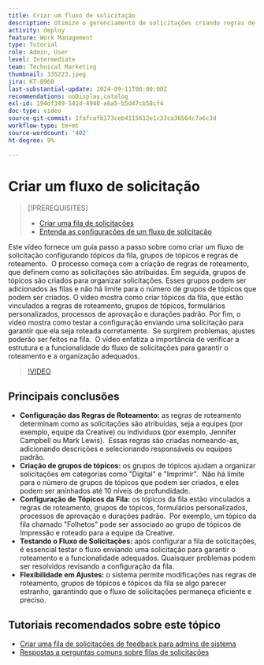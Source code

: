 ```yaml
---
title: Criar um fluxo de solicitação
description: Otimize o gerenciamento de solicitações criando regras de roteamento para atribuições eficientes, organizando solicitações com grupos de tópicos aninhados, vinculando tópicos da fila a workflows, testando a funcionalidade do fluxo de solicitações e fazendo ajustes flexíveis para garantir precisão e eficiência.
activity: deploy
feature: Work Management
type: Tutorial
role: Admin, User
level: Intermediate
team: Technical Marketing
thumbnail: 335223.jpeg
jira: KT-8960
last-substantial-update: 2024-09-11T00:00:00Z
recommendations: noDisplay,catalog
exl-id: 194df349-541d-4940-a6a5-b5d47cb58cf4
doc-type: video
source-git-commit: 1fafcafb173ceb4115612e1c33ca36564c7a6c3d
workflow-type: tm+mt
source-wordcount: '402'
ht-degree: 9%

---
```


# Criar um fluxo de solicitação

>[!PREREQUISITES]
>
>* [Criar uma fila de solicitações](/help/manage-work/request-queues/create-a-request-queue.md)
>* [Entenda as configurações de um fluxo de solicitação](/help/manage-work/request-queues/understand-settings-for-a-flow-request.md)

Este vídeo fornece um guia passo a passo sobre como criar um fluxo de solicitação configurando tópicos da fila, grupos de tópicos e regras de roteamento. &#x200B; O processo começa com a criação de regras de roteamento, que definem como as solicitações são atribuídas.&#x200B; Em seguida, grupos de tópicos são criados para organizar solicitações.&#x200B; Esses grupos podem ser adicionados às filas e não há limite para o número de grupos de tópicos que podem ser criados.
O vídeo mostra como criar tópicos da fila, que estão vinculados a regras de roteamento, grupos de tópicos, formulários personalizados, processos de aprovação e durações padrão.
Por fim, o vídeo mostra como testar a configuração enviando uma solicitação para garantir que ela seja roteada corretamente. &#x200B; Se surgirem problemas, ajustes poderão ser feitos na fila. &#x200B; O vídeo enfatiza a importância de verificar a estrutura e a funcionalidade do fluxo de solicitações para garantir o roteamento e a organização adequados.

>[!VIDEO](https://video.tv.adobe.com/v/335223/?quality=12&learn=on)

## Principais conclusões

* **Configuração das Regras de Roteamento:** as regras de roteamento determinam como as solicitações são atribuídas, seja a equipes (por exemplo, equipe da Creative) ou indivíduos (por exemplo, Jennifer Campbell ou Mark Lewis). &#x200B; Essas regras são criadas nomeando-as, adicionando descrições e selecionando responsáveis ou equipes padrão.
* **Criação de grupos de tópicos:** os grupos de tópicos ajudam a organizar solicitações em categorias como &quot;Digital&quot; e &quot;Imprimir&quot;. &#x200B; Não há limite para o número de grupos de tópicos que podem ser criados, e eles podem ser aninhados até 10 níveis de profundidade.
* **Configuração de Tópicos da Fila:** os tópicos da fila estão vinculados a regras de roteamento, grupos de tópicos, formulários personalizados, processos de aprovação e durações padrão. &#x200B; Por exemplo, um tópico da fila chamado &quot;Folhetos&quot; pode ser associado ao grupo de tópicos de Impressão e roteado para a equipe da Creative.
* **Testando o Fluxo de Solicitações:** após configurar a fila de solicitações, é essencial testar o fluxo enviando uma solicitação para garantir o roteamento e a funcionalidade adequados. &#x200B; Quaisquer problemas podem ser resolvidos revisando a configuração da fila. &#x200B;
* **Flexibilidade em Ajustes:** o sistema permite modificações nas regras de roteamento, grupos de tópicos e tópicos da fila se algo parecer estranho, garantindo que o fluxo de solicitações permaneça eficiente e preciso.


## Tutoriais recomendados sobre este tópico

* [Criar uma fila de solicitações de feedback para admins de sistema](/help/manage-work/request-queues/create-a-system-admin-feedback-request-queue.md)
* [Respostas a perguntas comuns sobre filas de solicitações](/help/manage-work/request-queues/request-queue-faq.md)


